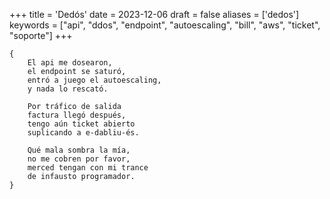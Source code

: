 +++
title = 'Dedós'
date = 2023-12-06
draft = false
aliases = ['dedos']
keywords = ["api", "ddos", "endpoint", "autoescaling", "bill", "aws", "ticket", "soporte"]
+++

	{
		El api me dosearon,
		el endpoint se saturó,
		entró a juego el autoescaling,
		y nada lo rescató.
	
		Por tráfico de salida
		factura llegó después,
		tengo aún ticket abierto
		suplicando a e-dabliu-és.
	
		Qué mala sombra la mía,
		no me cobren por favor,
		merced tengan con mi trance
		de infausto programador.
	}
